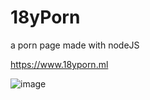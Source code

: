 # 18yPorn
a porn page made with nodeJS

https://www.18yporn.ml

![image](https://user-images.githubusercontent.com/41095555/157373635-d77cb68f-5c65-4b24-ac64-676b4e1e03c1.png)
